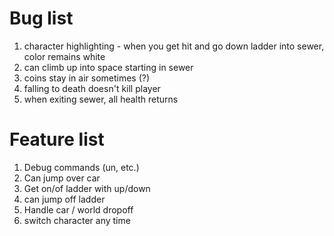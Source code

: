 # Bug list

1. character highlighting - when you get hit and go down ladder into sewer, color remains white
2. can climb up into space starting in sewer
3. coins stay in air sometimes (?)
4. falling to death doesn't kill player
5. when exiting sewer, all health returns

# Feature list

1. Debug commands (un, etc.)
2. Can jump over car
3. Get on/of ladder with up/down
4. can jump off ladder
5. Handle car / world dropoff
6. switch character any time
